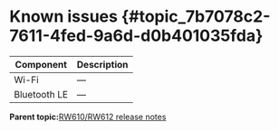 # Known issues {#topic_7b7078c2-7611-4fed-9a6d-d0b401035fda}

|Component|Description|
|-----------|-------------|
|Wi-Fi|—|
|Bluetooth LE|—|

**Parent topic:**[RW610/RW612 release notes](../topics/rw610-rw612-release-notes.md)

